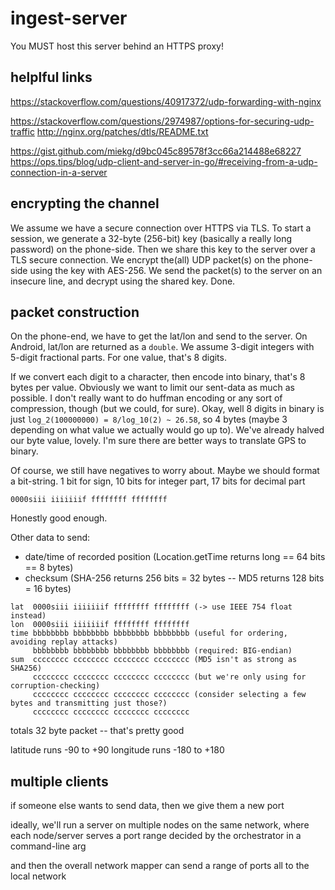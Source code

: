 # ingest-server

You MUST host this server behind an HTTPS proxy!

## helplful links

<https://stackoverflow.com/questions/40917372/udp-forwarding-with-nginx>

<https://stackoverflow.com/questions/2974987/options-for-securing-udp-traffic>
<http://nginx.org/patches/dtls/README.txt>

<https://gist.github.com/miekg/d9bc045c89578f3cc66a214488e68227>
<https://ops.tips/blog/udp-client-and-server-in-go/#receiving-from-a-udp-connection-in-a-server>

## encrypting the channel

We assume we have a secure connection over HTTPS via TLS.
To start a session, we generate a 32-byte (256-bit) key (basically a really long password) on the phone-side.
Then we share this key to the server over a TLS secure connection.
We encrypt the(all) UDP packet(s) on the phone-side using the key with AES-256.
We send the packet(s) to the server on an insecure line, and decrypt using the shared key.
Done.

## packet construction

On the phone-end, we have to get the lat/lon and send to the server.
On Android, lat/lon are returned as a `double`.
We assume 3-digit integers with 5-digit fractional parts.
For one value, that's 8 digits.

If we convert each digit to a character, then encode into binary, that's 8 bytes per value.
Obviously we want to limit our sent-data as much as possible.
I don't really want to do huffman encoding or any sort of compression, though (but we could, for sure).
Okay, well 8 digits in binary is just `log_2(100000000) = 8/log_10(2) ~ 26.58`, so 4 bytes (maybe 3 depending on what value we actually would go up to).
We've already halved our byte value, lovely.
I'm sure there are better ways to translate GPS to binary.

Of course, we still have negatives to worry about.
Maybe we should format a bit-string.
1 bit for sign, 10 bits for integer part, 17 bits for decimal part
```
0000siii iiiiiiif ffffffff ffffffff
```
Honestly good enough.

Other data to send:
- date/time of recorded position (Location.getTime returns long == 64 bits == 8 bytes)
- checksum (SHA-256 returns 256 bits = 32 bytes -- MD5 returns 128 bits = 16 bytes)

```
lat  0000siii iiiiiiif ffffffff ffffffff (-> use IEEE 754 float instead)
lon  0000siii iiiiiiif ffffffff ffffffff
time bbbbbbbb bbbbbbbb bbbbbbbb bbbbbbbb (useful for ordering, avoiding replay attacks)
     bbbbbbbb bbbbbbbb bbbbbbbb bbbbbbbb (required: BIG-endian)
sum  cccccccc cccccccc cccccccc cccccccc (MD5 isn't as strong as SHA256)
     cccccccc cccccccc cccccccc cccccccc (but we're only using for corruption-checking)
     cccccccc cccccccc cccccccc cccccccc (consider selecting a few bytes and transmitting just those?)
     cccccccc cccccccc cccccccc cccccccc
```
totals 32 byte packet -- that's pretty good

latitude runs -90 to +90
longitude runs -180 to +180

## multiple clients

if someone else wants to send data, then we give them a new port

ideally, we'll run a server on multiple nodes on the same network, where each node/server serves a port range decided by the orchestrator in a command-line arg

and then the overall network mapper can send a range of ports all to the local network
